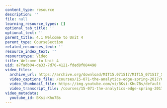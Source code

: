 ```yaml
---
content_type: resource
description: ''
file: null
learning_resource_types: []
optional_tab_title: ''
optional_text: ''
parent_title: 4.1 Welcome to Unit 4
parent_type: CourseSection
related_resources_text: ''
resource_index_text: ''
resourcetype: Video
title: Welcome to Unit 4
uid: a7fadb04-da33-7d76-4121-fded8f084498
video_files:
  archive_url: https://archive.org/download/MIT15.071S17/MIT15_071S17_Session_4.1.01_300k.mp4
  video_captions_file: /courses/15-071-the-analytics-edge-spring-2017/69b3261ea6085ae486cb11dfc9a69f5d_BKsi-Khu7Bs.vtt
  video_thumbnail_file: https://img.youtube.com/vi/BKsi-Khu7Bs/default.jpg
  video_transcript_file: /courses/15-071-the-analytics-edge-spring-2017/e8784a3ab0762054e8b632b779d64451_BKsi-Khu7Bs.pdf
video_metadata:
  youtube_id: BKsi-Khu7Bs
---
```

